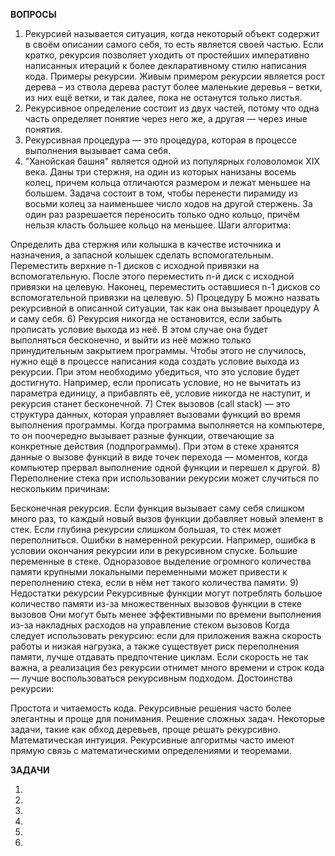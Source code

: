 **ВОПРОСЫ**

1) Рекурсией называется ситуация, когда некоторый объект содержит в своём описании самого себя, то есть является своей частью. Если кратко, рекурсия позволяет уходить от простейших императивно написанных итераций к более декларативному стилю написания кода. Примеры рекурсии. Живым примером рекурсии является рост дерева – из ствола дерева растут более маленькие деревья – ветки, из них ещё ветки, и так далее, пока не останутся только листья.
2) Рекурсивное определение состоит из двух частей, потому что одна часть определяет понятие через него же, а другая — через иные понятия.
3) Рекурсивная процедура — это процедура, которая в процессе выполнения вызывает сама себя.
4) "Ханойская башня" является одной из популярных головоломок XIX века. Даны три стержня, на один из которых нанизаны восемь колец, причем кольца отличаются размером и лежат меньшее на большем. Задача состоит в том, чтобы перенести пирамиду из восьми колец за наименьшее число ходов на другой стержень. За один раз разрешается переносить только одно кольцо, причём нельзя класть большее кольцо на меньшее. 
Шаги алгоритма: 

Определить два стержня или колышка в качестве источника и назначения, а запасной колышек сделать вспомогательным. 
Переместить верхние n-1 дисков с исходной привязки на вспомогательную. 
После этого переместить n-й диск с исходной привязки на целевую. 
Наконец, переместить оставшиеся n-1 дисков со вспомогательной привязки на целевую. 
5) Процедуру Б можно назвать рекурсивной в описанной ситуации, так как она вызывает процедуру А и саму себя. 
6) Рекурсия никогда не остановится, если забыть прописать условие выхода из неё. В этом случае она будет выполняться бесконечно, и выйти из неё можно только принудительным закрытием программы. 
Чтобы этого не случилось, нужно ещё в процессе написания кода создать условие выхода из рекурсии. При этом необходимо убедиться, что это условие будет достигнуто. Например, если прописать условие, но не вычитать из параметра единицу, а прибавлять её, условие никогда не наступит, и рекурсия станет бесконечной.
7)  Стек вызовов (call stack) — это структура данных, которая управляет вызовами функций во время выполнения программы. Когда программа выполняется на компьютере, то он поочередно вызывает разные функции, отвечающие за конкретные действия (подпрограммы). При этом в стеке хранятся данные о вызове функций в виде точек перехода — моментов, когда компьютер прервал выполнение одной функции и перешел к другой.
8) Переполнение стека при использовании рекурсии может случиться по нескольким причинам:

Бесконечная рекурсия.  Если функция вызывает саму себя слишком много раз, то каждый новый вызов функции добавляет новый элемент в стек. Если глубина рекурсии слишком большая, то стек может переполниться. 
Ошибки в намеренной рекурсии. Например, ошибка в условии окончания рекурсии или в рекурсивном спуске. 
Большие переменные в стеке. Одноразовое выделение огромного количества памяти крупными локальными переменными может привести к переполнению стека, если в нём нет такого количества памяти. 
9) Недостатки рекурсии
Рекурсивные функции могут потреблять большое количество памяти из-за множественных вызовов функции в стеке вызовов
Они могут быть менее эффективными по времени выполнения из-за накладных расходов на управление стеком вызовов
Когда следует использовать рекурсию: если для приложения важна скорость работы и низкая нагрузка, а также существует риск переполнения памяти, лучше отдавать предпочтение циклам.  Если скорость не так важна, а реализация без рекурсии отнимет много времени и строк кода — лучше воспользоваться рекурсивным подходом.
Достоинства рекурсии:

Простота и читаемость кода. Рекурсивные решения часто более элегантны и проще для понимания. 
Решение сложных задач. Некоторые задачи, такие как обход деревьев, проще решать рекурсивно. 
Математическая интуиция. Рекурсивные алгоритмы часто имеют прямую связь с математическими определениями и теоремами.

**ЗАДАЧИ**

1) 
2) 
3) 
4) 
5) 
6) 